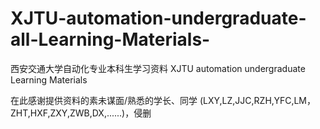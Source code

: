 # XJTU-automation-undergraduate-all-Learning-Materials-
西安交通大学自动化专业本科生学习资料 XJTU automation undergraduate Learning Materials

在此感谢提供资料的素未谋面/熟悉的学长、同学 (LXY,LZ,JJC,RZH,YFC,LM，ZHT,HXF,ZXY,ZWB,DX,......)，侵删
